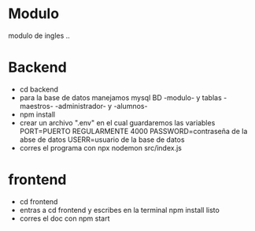 # Modulo
modulo de ingles ..
# Backend
- cd backend
- para la base de datos manejamos mysql BD -modulo- y tablas -maestros- -administrador-  y -alumnos-
- npm install 
- crear un archivo ".env" en el cual guardaremos las variables PORT=PUERTO REGULARMENTE 4000 PASSWORD=contraseña de la abse de datos USERR=usuario de la base de datos
- corres el programa con npx nodemon src/index.js
# frontend
- cd frontend
- entras a cd frontend y escribes en la terminal npm install listo 
- corres el doc con npm start